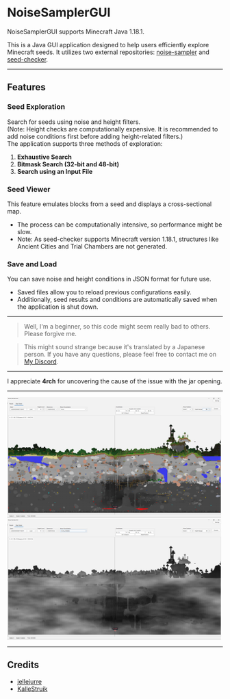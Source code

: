# NoiseSamplerGUI  
NoiseSamplerGUI supports Minecraft Java 1.18.1.

This is a Java GUI application designed to help users efficiently explore Minecraft seeds. It utilizes two external repositories: [noise-sampler](https://github.com/KalleStruik/noise-sampler) and [seed-checker](https://github.com/jellejurre/seed-checker/tree/1.18.1).  

---

## Features  

### **Seed Exploration**  
Search for seeds using noise and height filters.  
(Note: Height checks are computationally expensive. It is recommended to add noise conditions first before adding height-related filters.)  
The application supports three methods of exploration:  
1. **Exhaustive Search**  
2. **Bitmask Search (32-bit and 48-bit)**  
3. **Search using an Input File**  

### **Seed Viewer**  
This feature emulates blocks from a seed and displays a cross-sectional map.  
- The process can be computationally intensive, so performance might be slow.  
- Note: As seed-checker supports Minecraft version 1.18.1, structures like Ancient Cities and Trial Chambers are not generated.  

### **Save and Load**  
You can save noise and height conditions in JSON format for future use.  
- Saved files allow you to reload previous configurations easily.  
- Additionally, seed results and conditions are automatically saved when the application is shut down.  

---

> Well, I'm a beginner, so this code might seem really bad to others. Please forgive me.

> This might sound strange because it's translated by a Japanese person. If you have any questions, please feel free to contact me on [My Discord](https://discordapp.com/users/811496361098608660).

---

I appreciate **4rch** for uncovering the cause of the issue with the jar opening.

---

<img src="https://github.com/FragrantResult186/NoiseSamplerGUI/blob/master/images/image1.png" width="500"/>
<img src="https://github.com/FragrantResult186/NoiseSamplerGUI/blob/master/images/image2.png" width="500"/>

---

## Credits  
- [jellejurre](https://github.com/jellejurre)  
- [KalleStruik](https://github.com/KalleStruik)  
